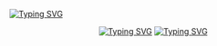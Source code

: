 [![Typing SVG](https://readme-typing-svg.demolab.com/?background=000000&color=00CC00&multiline=true&duration=1000&pause=1500&width=1000&height=150&lines=Hello+Earthlings;I'm+Javier;Programmer+by+day;+Cosmos+traveler+by+TypeError:+object+'space-time-continuum'+not+callable)](https://git.io/typing-svg)

<div align="center">
  
  [![Typing SVG](https://readme-typing-svg.demolab.com/?background=FFFFFF&color=000000&vCenter=true&center=true&duration=1000&pause=2000&height=30&width=210&lines=Programmer+by+day)](https://git.io/typing-svg)
  [![Typing SVG](https://readme-typing-svg.demolab.com/?background=000000&color=FFFFFF&vCenter=true&center=true&duration=1000&pause=2000&height=30&width=300&lines=Cosmos+traveler+by+night)](https://git.io/typing-svg)
</div>
<!--
**Pankeking/Pankeking** is a ✨ _special_ ✨ repository because its `README.md` (this file) appears on your GitHub profile.

Here are some ideas to get you started:

- 🔭 I’m currently working on ...
- 🌱 I’m currently learning ...
- 👯 I’m looking to collaborate on ...
- 🤔 I’m looking for help with ...
- 💬 Ask me about ...
- 📫 How to reach me: ...
-  Pronouns: ...
- ⚡ Fun fact: ...
-->
What I find interesting: Stars 😄 and colonizing Mars, a far away horizon and Neil Degrasse Tyson
